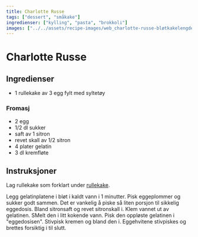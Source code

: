 ```yaml
---
title: Charlotte Russe
tags: ["dessert", "småkake"]
ingredienser: ["kylling", "pasta", "brokkoli"]
images: ["../../assets/recipe-images/web_charlotte-russe-bløtkakelengde.jpg"]
---
```


# Charlotte Russe

## Ingredienser

- 1 rullekake av 3 egg fylt med syltetøy

### Fromasj

- 2 egg
- 1/2 dl sukker
- saft av 1 sitron
- revet skall av 1/2 sitron
- 4 plater gelatin
- 3 dl kremfløte

## Instruksjoner

Lag rullekake som forklart under [rullekake](./rullekake-med-syltetøy).

Legg gelatinplatene i bløt i kaldt vann i 1 minutter. Pisk eggeplommer og sukker godt sammen. Det er vankelig å piske så liten porsjon til sikkelig eggedosis. Bland sitronsaft og revet sitronskall i. Klem vannet ut av gelatinen. SMelt den i litt kokende vann. Pisk den oppløste gelatinen i "eggedosisen". Stivpisk kremen og bland den i. Eggehvitene stivpiskes og brettes forsiktig i til slutt.
